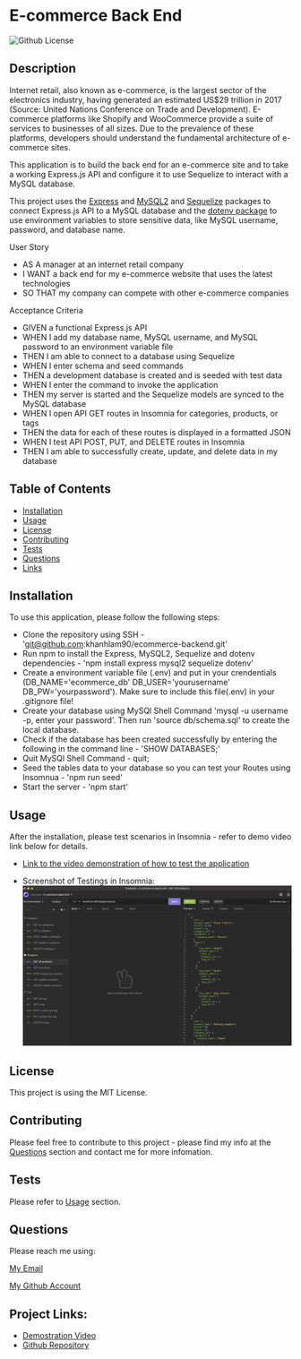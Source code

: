 # E-commerce Back End

![Github License](https://img.shields.io/static/v1?label=License&message=MIT&color=blue&style=for-the-badge)

## Description
Internet retail, also known as e-commerce, is the largest sector of the electronics industry, having generated an estimated US$29 trillion in 2017 (Source: United Nations Conference on Trade and Development). E-commerce platforms like Shopify and WooCommerce provide a suite of services to businesses of all sizes. Due to the prevalence of these platforms, developers should understand the fundamental architecture of e-commerce sites.

This application is to build the back end for an e-commerce site and to take a working Express.js API and configure it to use Sequelize to interact with a MySQL database. 

This project uses the [Express](https://www.npmjs.com/package/express) and [MySQL2](https://www.npmjs.com/package/mysql2) and [Sequelize](https://www.npmjs.com/package/sequelize) packages to connect Express.js API to a MySQL database and the [dotenv package](https://www.npmjs.com/package/dotenv) to use environment variables to store sensitive data, like MySQL username, password, and database name.

User Story
- AS A manager at an internet retail company
- I WANT a back end for my e-commerce website that uses the latest technologies
- SO THAT my company can compete with other e-commerce companies

Acceptance Criteria
- GIVEN a functional Express.js API
- WHEN I add my database name, MySQL username, and MySQL password to an environment variable file
- THEN I am able to connect to a database using Sequelize
- WHEN I enter schema and seed commands
- THEN a development database is created and is seeded with test data
- WHEN I enter the command to invoke the application
- THEN my server is started and the Sequelize models are synced to the MySQL database
- WHEN I open API GET routes in Insomnia for categories, products, or tags
- THEN the data for each of these routes is displayed in a formatted JSON
- WHEN I test API POST, PUT, and DELETE routes in Insomnia
- THEN I am able to successfully create, update, and delete data in my database

## Table of Contents

* [Installation](#installation)
* [Usage](#usage)
* [License](#license)
* [Contributing](#contributing)
* [Tests](#tests)
* [Questions](#questions)
* [Links](#links)

## Installation

To use this application, please follow the following steps:
- Clone the repository using SSH - 'git@github.com:khanhlam90/ecommerce-backend.git'
- Run npm to install the Express, MySQL2, Sequelize and dotenv dependencies - 'npm install express mysql2 sequelize dotenv'
- Create a environment variable file (.env) and put in your crendentials (DB_NAME='ecommerce_db' DB_USER='yourusername' DB_PW='yourpassword'). Make sure to include this file(.env) in your .gitignore file!
- Create your database using MySQl Shell Command 'mysql -u username -p, enter your password'. Then run 'source db/schema.sql' to create the local database.
- Check if the database has been created successfully by entering the following in the command line - 'SHOW DATABASES;'
- Quit MySQl Shell Command - quit;
- Seed the tables data to your database so you can test your Routes using Insomnua - 'npm run seed'
- Start the server - 'npm start'

## Usage 
After the installation, please test scenarios in Insomnia - refer to demo video link below for details.

- [Link to the video demonstration of how to test the application](https://drive.google.com/file/d/1dOIsQX6iKE4rslfpm6SX-Iz_PuImZtch/view?usp=sharing)

- Screenshot of Testings in Insomnia:
![Screenshot of Testings in Insomnia](./assets/images/demonstration-0.png)

## License

This project is using the MIT License.

## Contributing

Please feel free to contribute to this project - please find my info at the [Questions](#questions) section and contact me for more infomation.

## Tests

Please refer to [Usage](#usage) section.

## Questions

Please reach me using:

<a href = "mailto:khanhlam1990@yahoo.com"> My Email </a>

[My Github Account](https://github.com/khanhlam90)

## Project Links:
* [Demostration Video](https://drive.google.com/file/d/1dOIsQX6iKE4rslfpm6SX-Iz_PuImZtch/view?usp=sharing)
* [Github Repository](https://github.com/khanhlam90/ecommerce-backend.git)

